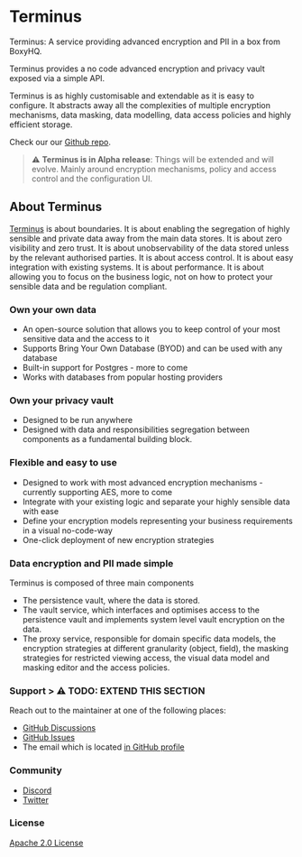 # Terminus

Terminus: A service providing advanced encryption and PII in a box from BoxyHQ.

Terminus provides a no code advanced encryption and privacy vault exposed via a simple API.

Terminus is as highly customisable and extendable as it is easy to configure. It abstracts away all the complexities of multiple encryption mechanisms, data masking, data modelling, data access policies and highly efficient storage. 

Check our our [Github repo](https://github.com/boxyhq/terminus/).

> :warning: **Terminus is in Alpha release**: Things will be extended and will evolve. Mainly around encryption mechanisms, policy and access control and the configuration UI.

## About Terminus

[Terminus](https://en.wikipedia.org/wiki/Terminus_(god)) is about boundaries. It is about enabling the segregation of highly sensible and private data away from the main data stores. It is about zero visibility and zero trust. It is about unobservability of the data stored unless by the relevant authorised parties. It is about access control. It is about easy integration with existing systems. It is about performance. It is about allowing you to focus on the business logic, not on how to protect your sensible data and be regulation compliant.

### Own your own data​

- An open-source solution that allows you to keep control of your most sensitive data and the access to it
- Supports Bring Your Own Database (BYOD) and can be used with any database
- Built-in support for Postgres - more to come
- Works with databases from popular hosting providers

### Own your privacy vault

- Designed to be run anywhere
- Designed with data and responsibilities segregation between components as a fundamental building block.

### Flexible and easy to use​

- Designed to work with most advanced encryption mechanisms - currently supporting AES, more to come
- Integrate with your existing logic and separate your highly sensible data with ease
- Define your encryption models representing your business requirements in a visual no-code-way
- One-click deployment of new encryption strategies

### Data encryption and PII made simple

Terminus is composed of three main components

- The persistence vault, where the data is stored.
- The vault service, which interfaces and optimises access to the persistence vault and implements system level vault encryption on the data.
- The proxy service, responsible for domain specific data models, the encryption strategies at different granularity (object, field), the masking strategies for restricted viewing access, the visual data model and masking editor and the access policies.

### Support  > :warning: **TODO: EXTEND THIS SECTION**

Reach out to the maintainer at one of the following places:

- [GitHub Discussions](https://github.com/boxyhq/jackson/discussions)
- [GitHub Issues](https://github.com/boxyhq/jackson/issues)
- The email which is located [in GitHub profile](https://github.com/deepakprabhakara)

### Community

- [Discord](https://discord.gg/uyb7pYt4Pa)
- [Twitter](https://twitter.com/boxyhq)

### License

[Apache 2.0 License](https://github.com/boxyhq/jackson/blob/main/LICENSE)

